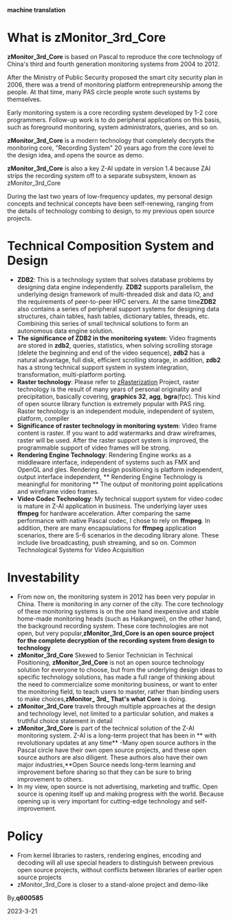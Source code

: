 **machine translation**

# What is zMonitor_3rd_Core

**zMonitor_3rd_Core** is based on Pascal to reproduce the core technology of China's third and fourth generation monitoring systems from 2004 to 2012.

After the Ministry of Public Security proposed the smart city security plan in 2006, there was a trend of monitoring platform entrepreneurship among the people. At that time, many PAS circle people wrote such systems by themselves.

Early monitoring system is a core recording system developed by 1-2 core programmers. Follow-up work is to do peripheral applications on this basis, such as foreground monitoring, system administrators, queries, and so on.

**zMonitor_3rd_Core** is a modern technology that completely decrypts the monitoring core, "Recording System" 20 years ago from the core level to the design idea, and opens the source as demo.

**zMonitor_3rd_Core** is also a key Z-AI update in version 1.4 because ZAI strips the recording system off to a separate subsystem, known as zMonitor_3rd_Core

During the last two years of low-frequency updates, my personal design concepts and technical concepts have been self-renewing, ranging from the details of technology combing to design, to my previous open source projects.


# Technical Composition System and Design

- **ZDB2**: This is a technology system that solves database problems by designing data engine independently. **ZDB2** supports parallelism, the underlying design framework of multi-threaded disk and data IO, and the requirements of peer-to-peer HPC servers. At the same time**ZDB2** also contains a series of peripheral support systems for designing data structures, chain tables, hash tables, dictionary tables, threads, etc. Combining this series of small technical solutions to form an autonomous data engine solution.
- **The significance of ZDB2 in the monitoring system**: Video fragments are stored in **zdb2**, queries, statistics, when solving scrolling storage (delete the beginning and end of the video sequence), **zdb2** has a natural advantage, full disk, efficient scrolling storage, in addition, **zdb2** has a strong technical support system in system integration, transformation, multi-platform porting.
- **Raster technology**: Please refer to [zRasterization](https://github.com/PassByYou888/zRasterization) Project, raster technology is the result of many years of personal originality and precipitation, basically covering, **graphics 32**, **agg**, **bgra**(fpc). This kind of open source library function is extremely popular with PAS ring. Raster technology is an independent module, independent of system, platform, compiler
- **Significance of raster technology in monitoring system**: Video frame content is raster. If you want to add watermarks and draw wireframes, raster will be used. After the raster support system is improved, the programmable support of video frames will be strong.
- **Rendering Engine Technology**: Rendering Engine works as a middleware interface, independent of systems such as FMX and OpenGL and gles. Rendering design positioning is platform independent, output interface independent, ** Rendering Engine Technology is meaningful for monitoring ** The output of monitoring point applications and wireframe video frames.
- **Video Codec Technology**: My technical support system for video codec is mature in Z-AI application in business. The underlying layer uses **ffmpeg** for hardware acceleration. After comparing the same performance with native Pascal codec, I chose to rely on **ffmpeg**. In addition, there are many encapsulations for **ffmpeg** application scenarios, there are 5-6 scenarios in the decoding library alone. These include live broadcasting, push streaming, and so on. Common Technological Systems for Video Acquisition


# Investability

- From now on, the monitoring system in 2012 has been very popular in China. There is monitoring in any corner of the city. The core technology of these monitoring systems is on the one hand inexpensive and stable home-made monitoring heads (such as Haikangwei), on the other hand, the background recording system. These core technologies are not open, but very popular,**zMonitor_3rd_Core is an open source project for the complete decryption of the recording system from design to technology**
- **zMonitor_3rd_Core** Skewed to Senior Technician in Technical Positioning, **zMonitor_3rd_Core** is not an open source technology solution for everyone to choose, but from the underlying design ideas to specific technology solutions, has made a full range of thinking about the need to commercialize some monitoring business, or want to enter the monitoring field, to teach users to master, rather than binding users to make choices,**zMonitor_ 3rd_ That's what Core** is doing.
- **zMonitor_3rd_Core** travels through multiple approaches at the design and technology level, not limited to a particular solution, and makes a truthful choice statement in detail
- **zMonitor_3rd_Core** is part of the technical solution of the Z-AI monitoring system. Z-AI is a long-term project that has been in ** with revolutionary updates at any time**
-Many open source authors in the Pascal circle have their own open source projects, and these open source authors are also diligent. These authors also have their own major industries,**Open Source needs long-term learning and improvement before sharing so that they can be sure to bring improvement to others.
- In my view, open source is not advertising, marketing and traffic. Open source is opening itself up and making progress with the world. Because opening up is very important for cutting-edge technology and self-improvement.

# Policy

- From kernel libraries to rasters, rendering engines, encoding and decoding will all use special headers to distinguish between previous open source projects, without conflicts between libraries of earlier open source projects
- zMonitor_3rd_Core is closer to a stand-alone project and demo-like



By,**q600585**


2023-3-21